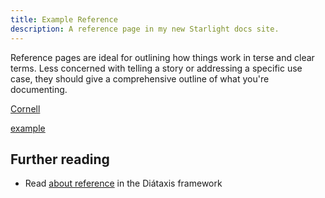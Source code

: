 ```yaml
---
title: Example Reference
description: A reference page in my new Starlight docs site.
---
```


Reference pages are ideal for outlining how things work in terse and clear terms.
Less concerned with telling a story or addressing a specific use case, they should give a comprehensive outline of what you're documenting.

[Cornell](Cornell.md)

[example](example.md)



## Further reading

- Read [about reference](https://diataxis.fr/reference/) in the Diátaxis framework
